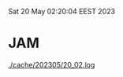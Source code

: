 Sat 20 May 02:20:04 EEST 2023
# JAM
<a href='./cache/202305/20_02.log'>./cache/202305/20_02.log</a>
